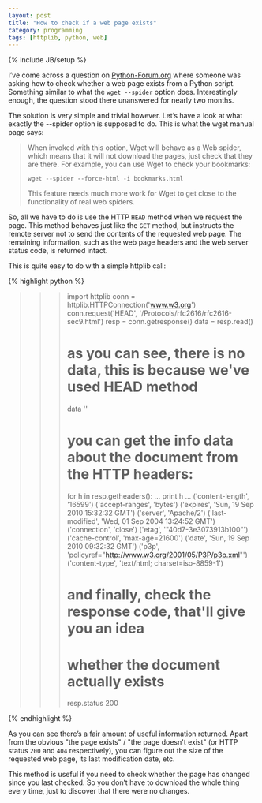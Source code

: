 ```yaml
---
layout: post
title: "How to check if a web page exists"
category: programming
tags: [httplib, python, web]
---
```

{% include JB/setup %}

I’ve come across a question on [Python-Forum.org](http://www.python-forum.org/pythonforum/viewtopic.php?f=5&p=94135) where someone was asking how to check whether a web page exists from a Python script. Something similar to what the `wget --spider` option does. Interestingly enough, the question stood there unanswered for nearly two months.

The solution is very simple and trivial however. Let’s have a look at what exactly the --spider option is supposed to do. This is what the wget manual page says:


> When invoked with this option, Wget will behave as a Web spider, which means that it will not download the pages, just check that they are there. For example, you can use Wget to check your bookmarks:
>  
> `wget --spider --force-html -i bookmarks.html`
>  
> This feature needs much more work for Wget to get close to the functionality of real web spiders.


So, all we have to do is use the HTTP `HEAD` method when we request the page. This method behaves just like the `GET` method, but instructs the remote server not to send the contents of the requested web page. The remaining information, such as the web page headers and the web server status code, is returned intact.

This is quite easy to do with a simple httplib call:

{% highlight python %}
>>> import httplib
>>> conn = httplib.HTTPConnection('www.w3.org')
>>> conn.request('HEAD', '/Protocols/rfc2616/rfc2616-sec9.html')
>>> resp = conn.getresponse()
>>> data = resp.read()
>>>
>>> # as you can see, there is no data, this is because we've used HEAD method
>>> data
''
>>>
>>> # you can get the info data about the document from the HTTP headers:
>>> for h in resp.getheaders():
...  print h
...
('content-length', '16599')
('accept-ranges', 'bytes')
('expires', 'Sun, 19 Sep 2010 15:32:32 GMT')
('server', 'Apache/2')
('last-modified', 'Wed, 01 Sep 2004 13:24:52 GMT')
('connection', 'close')
('etag', '"40d7-3e3073913b100"')
('cache-control', 'max-age=21600')
('date', 'Sun, 19 Sep 2010 09:32:32 GMT')
('p3p', 'policyref="http://www.w3.org/2001/05/P3P/p3p.xml"')
('content-type', 'text/html; charset=iso-8859-1')
>>>
>>> # and finally, check the response code, that'll give you an idea
>>> # whether the document actually exists
>>> resp.status
200
>>>
{% endhighlight %}


As you can see there’s a fair amount of useful information returned. Apart from the obvious "the page exists" / "the page doesn't exist" (or HTTP status `200` and `404` respectively), you can figure out the size of the requested web page, its last modification date, etc.

This method is useful if you need to check whether the page has changed since you last checked. So you don’t have to download the whole thing every time, just to discover that there were no changes.

